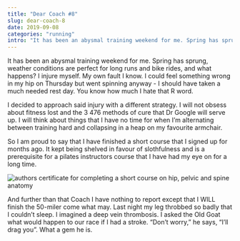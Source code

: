 ```yaml
---
title: "Dear Coach #8"
slug: dear-coach-8
date: 2019-09-08
categories: "running"
intro: "It has been an abysmal training weekend for me. Spring has sprung, weather conditions are perfect for long runs and bike rides, and what happens? I injure myself. My own fault I know. But this time I have a plan.`"
---
```


It has been an abysmal training weekend for me. Spring has sprung, weather conditions are perfect for long runs and bike rides, and what happens? I injure myself. My own fault I know. I could feel something wrong in my hip on Thursday but went spinning anyway - I should have taken a much needed rest day. You know how much I hate that R word.

I decided to approach said injury with a different strategy. I will not obsess about fitness lost and the 3 476 methods of cure that Dr Google will serve up. I will think about things that I have no time for when I’m alternating between training hard and collapsing in a heap on my favourite armchair.

So I am proud to say that I have finished a short course that I signed up for months ago. It kept being shelved in favour of slothfulness and is a prerequisite for a pilates instructors course that I have had my eye on for a long time.

<img src="https://res.cloudinary.com/dy6grlu8z/image/upload/c_scale,w_1222/v1567946893/j7q7y9lkanru4yyesb1h.jpg" alt="authors certificate for completing a short course on hip, pelvic and spine anatomy" />

And further than that Coach I have nothing to report except that I WILL finish the 50-miler come what may. Last night my leg throbbed so badly that I couldn’t sleep. I imagined a deep vein thrombosis. I asked the Old Goat what would happen to our race if I had a stroke. “Don’t worry,” he says, “I’ll drag you”. What a gem he is.
